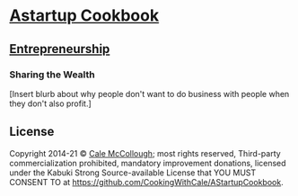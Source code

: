 # [Astartup Cookbook](../)

## [Entrepreneurship](./)

### Sharing the Wealth

[Insert blurb about why people don't want to do business with people when they don't also profit.]

## License

Copyright  2014-21 © [Cale McCollough](https://cookingwithcale.org); most rights reserved, Third-party commercialization prohibited, mandatory improvement donations, licensed under the Kabuki Strong Source-available License that YOU MUST CONSENT TO at <https://github.com/CookingWithCale/AStartupCookbook>.
